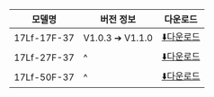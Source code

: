 | 모델명         | 버전 정보           | 다운로드                                                                                            |
| ----------- | --------------- | ----------------------------------------------------------------------------------------------- |
| 17Lf-17F-37 | V1.0.3 ➔ V1.1.0 | [⬇️다운로드](https://drive.google.com/file/d/1_Z1ZZrP6ywGFxHSDeE_LNIIS_3j6xXa4/view?usp=drive_link) |
| 17Lf-27F-37 | ^               | [⬇️다운로드](https://drive.google.com/file/d/1yb270hmuursjmrXq_sQGhKJ6R7prkENX/view?usp=drive_link) |
| 17Lf-50F-37 | ^               | [⬇️다운로드](https://drive.google.com/file/d/1o2Fo0f44epsbbuQDodX75mMx4wTav3Md/view?usp=drive_link) |





